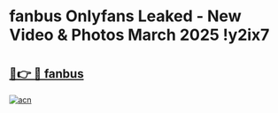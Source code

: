 # fanbus Onlyfans Leaked - New Video & Photos March 2025 !y2ix7

# <h2><a href="https://eczm1i.iuczelnia.edu.pl?title=fanbus&ref=y2ix7">🔗👉 🔴 fanbus</a></h2>

[![acn](https://github.com/user-attachments/assets/0f9c940e-d8b0-45ae-aac7-cd30a18b3e1c)](https://eczm1i.iuczelnia.edu.pl?title=fanbus&ref=y2ix7)

